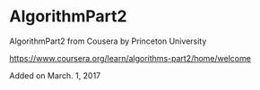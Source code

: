 # AlgorithmPart2
AlgorithmPart2 from Cousera by Princeton University


https://www.coursera.org/learn/algorithms-part2/home/welcome


Added on March. 1, 2017 